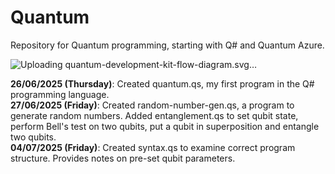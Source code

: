 # Quantum
Repository for Quantum programming, starting with Q# and Quantum Azure.  

![Uploading quantum-development-kit-flow-diagram.svg…]()

<b>26/06/2025 (Thursday)</b>: Created quantum.qs, my first program in the Q# programming language.  
<b>27/06/2025 (Friday)</b>: Created random-number-gen.qs, a program to generate random numbers. Added entanglement.qs to set qubit state, perform Bell's test on two qubits, put a qubit in superposition and entangle two qubits.  
<b>04/07/2025 (Friday)</b>: Created syntax.qs to examine correct program structure. Provides notes on pre-set qubit parameters.  

